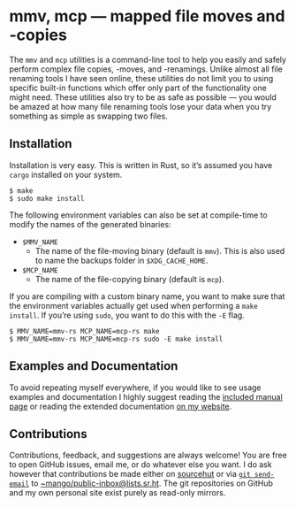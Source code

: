 # mmv, mcp — mapped file moves and -copies

The `mmv` and `mcp` utilities is a command-line tool to help you easily and
safely perform complex file copies, -moves, and -renamings.  Unlike almost all
file renaming tools I have seen online, these utilities do not limit you to
using specific built-in functions which offer only part of the functionality one
might need.  These utilities also try to be as safe as possible — you would be
amazed at how many file renaming tools lose your data when you try something as
simple as swapping two files.

## Installation

Installation is very easy.  This is written in Rust, so it’s assumed you have
`cargo` installed on your system.

```
$ make
$ sudo make install
```

The following environment variables can also be set at compile-time to modify
the names of the generated binaries:

- `$MMV_NAME`
    + The name of the file-moving binary (default is `mmv`).  This is also used
      to name the backups folder in `$XDG_CACHE_HOME`.
- `$MCP_NAME`
    + The name of the file-copying binary (default is `mcp`).

If you are compiling with a custom binary name, you want to make sure that the
environment variables actually get used when performing a `make install`.  If
you’re using `sudo`, you want to do this with the `-E` flag.

```
$ MMV_NAME=mmv-rs MCP_NAME=mcp-rs make
$ MMV_NAME=mmv-rs MCP_NAME=mcp-rs sudo -E make install
```

## Examples and Documentation

To avoid repeating myself everywhere, if you would like to see usage examples
and documentation I highly suggest reading the [included manual page][1] or
reading the extended documentation [on my website][2].

## Contributions

Contributions, feedback, and suggestions are always welcome!  You are free to
open GitHub issues, email me, or do whatever else you want.  I do ask however
that contributions be made either on [sourcehut][3] or via [`git send-email`][4]
to [~mango/public-inbox@lists.sr.ht][5].  The git repositories on GitHub and my
own personal site exist purely as read-only mirrors.

[1]: mmv.1
[2]: https://thomasvoss.com/prj/mmv
[3]: https://sr.ht/~mango/mmv 
[4]: https://git-send-email.io/
[5]: mailto:~mango/public-inbox@lists.sr.ht
